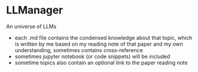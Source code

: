 # LLManager
An universe of LLMs

- each .md file contains the condensed knowledge about that topic, which is written by me based on my reading note of that paper and my own understanding, sometimes contains cross-reference
- sometimes jupyter notebook (or code snippets) will be included
- sometime topics also contain an optional link to the paper reading note
